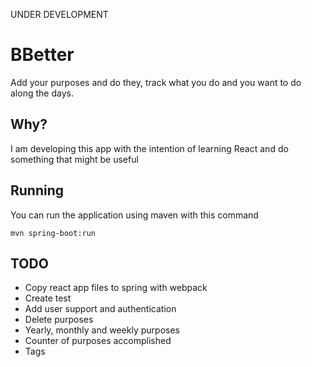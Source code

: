UNDER DEVELOPMENT

# BBetter
Add your purposes and do they, track what you do and you want to do along the days.

## Why?
I am developing this app with the intention of learning React and do something that might be useful

## Running 
You can run the application using maven with this command

```
mvn spring-boot:run
```


## TODO
- Copy react app files to spring with webpack
- Create test
- Add user support and authentication
- Delete purposes
- Yearly, monthly and weekly purposes
- Counter of purposes accomplished
- Tags


